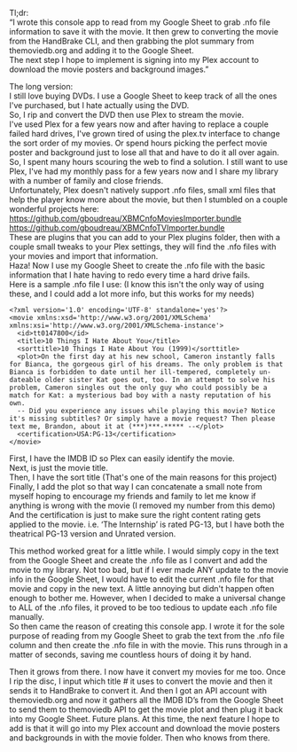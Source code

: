 Tl;dr:  
“I wrote this console app to read from my Google Sheet to grab .nfo file information to save it with the movie. It then grew to converting the movie from the HandBrake CLI, and then grabbing the plot summary from themoviedb.org and adding it to the Google Sheet.  
The next step I hope to implement is signing into my Plex account to download the movie posters and background images.”  
  
The long version:  
I still love buying DVDs. I use a Google Sheet to keep track of all the ones I've purchased, but I hate actually using the DVD.  
So, I rip and convert the DVD then use Plex to stream the movie.  
I've used Plex for a few years now and after having to replace a couple failed hard drives, I've grown tired of using the plex.tv interface to change the sort order of my movies. Or spend hours picking the perfect movie poster and background just to lose all that and have to do it all over again.  
So, I spent many hours scouring the web to find a solution. I still want to use Plex, I've had my monthly pass for a few years now and I share my library with a number of family and close friends.  
Unfortunately, Plex doesn't natively support .nfo files, small xml files that help the player know more about the movie, but then I stumbled on a couple wonderful projects here:  
https://github.com/gboudreau/XBMCnfoMoviesImporter.bundle  
https://github.com/gboudreau/XBMCnfoTVImporter.bundle  
These are plugins that you can add to your Plex plugins folder, then with a couple small tweaks to your Plex settings, they will find the .nfo files with your movies and import that information.  
Haza! Now I use my Google Sheet to create the .nfo file with the basic information that I hate having to redo every time a hard drive fails.  
Here is a sample .nfo file I use: (I know this isn't the only way of using these, and I could add a lot more info, but this works for my needs)  
  
    <?xml version='1.0' encoding='UTF-8' standalone='yes'?>
    <movie xmlns:xsd='http://www.w3.org/2001/XMLSchema' xmlns:xsi='http://www.w3.org/2001/XMLSchema-instance'>
      <id>tt0147800</id>
      <title>10 Things I Hate About You</title>
      <sorttitle>10 Things I Hate About You (1999)</sorttitle>
      <plot>On the first day at his new school, Cameron instantly falls for Bianca, the gorgeous girl of his dreams. The only problem is that Bianca is forbidden to date until her ill-tempered, completely un-dateable older sister Kat goes out, too. In an attempt to solve his problem, Cameron singles out the only guy who could possibly be a match for Kat: a mysterious bad boy with a nasty reputation of his own.
      -- Did you experience any issues while playing this movie? Notice it's missing subtitles? Or simply have a movie request? Then please text me, Brandon, about it at (***)***-***** --</plot>
      <certification>USA:PG-13</certification>
    </movie>
  
First, I have the IMDB ID so Plex can easily identify the movie.  
Next, is just the movie title.  
Then, I have the sort title (That's one of the main reasons for this project)  
Finally, I add the plot so that way I can concatenate a small note from myself hoping to encourage my friends and family to let me know if anything is wrong with the movie (I removed my number from this demo)  
And the certification is just to make sure the right content rating gets applied to the movie. i.e. ‘The Internship’ is rated PG-13, but I have both the theatrical PG-13 version and Unrated version.  
  
This method worked great for a little while. I would simply copy in the text from the Google Sheet and create the .nfo file as I convert and add the movie to my library. Not too bad, but if I ever made ANY update to the movie info in the Google Sheet, I would have to edit the current .nfo file for that movie and copy in the new text. A little annoying but didn't happen often enough to bother me. However, when I decided to make a universal change to ALL of the .nfo files, it proved to be too tedious to update each .nfo file manually.  
So then came the reason of creating this console app. I wrote it for the sole purpose of reading from my Google Sheet to grab the text from the .nfo file column and then create the .nfo file in with the movie. This runs through in a matter of seconds, saving me countless hours of doing it by hand.  
  
Then it grows from there. I now have it convert my movies for me too. Once I rip the disc, I input which title # it uses to convert the movie and then it sends it to HandBrake to convert it.
And then I got an API account with themoviedb.org and now it gathers all the IMDB ID’s from the Google Sheet to send them to themoviedb API to get the movie plot and then plug it back into my Google Sheet.
Future plans. At this time, the next feature I hope to add is that it will go into my Plex account and download the movie posters and backgrounds in with the movie folder.
Then who knows from there.
